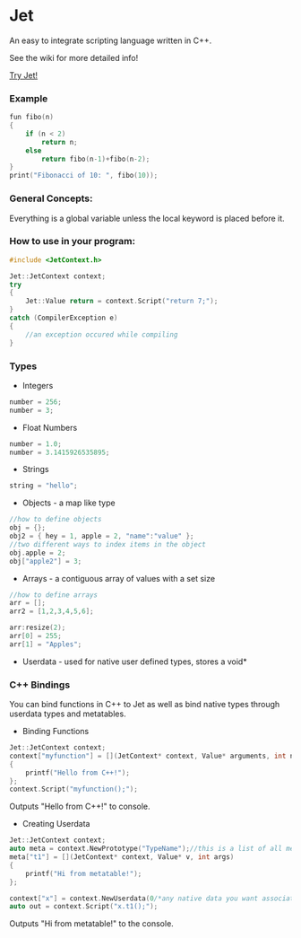  Jet
==========

An easy to integrate scripting language written in C++.

See the wiki for more detailed info!

[Try Jet!](https://dl.dropboxusercontent.com/u/31914262/jet_testbox/jet_test.html)

### Example
```cpp
fun fibo(n)
{
	if (n < 2)
		return n;
	else
		return fibo(n-1)+fibo(n-2);
}
print("Fibonacci of 10: ", fibo(10));
```

### General Concepts:

Everything is a global variable unless the local keyword is placed before it.

### How to use in your program:
```cpp
#include <JetContext.h>

Jet::JetContext context;
try
{
	Jet::Value return = context.Script("return 7;");
}
catch (CompilerException e)
{
	//an exception occured while compiling
}
```

### Types
- Integers
```cpp
number = 256;
number = 3;
```
- Float Numbers
```cpp
number = 1.0;
number = 3.1415926535895;
```
- Strings
```cpp
string = "hello";
```
- Objects - a map like type
```cpp
//how to define objects
obj = {};
obj2 = { hey = 1, apple = 2, "name":"value" };
//two different ways to index items in the object
obj.apple = 2;
obj["apple2"] = 3;
```
- Arrays - a contiguous array of values with a set size
```cpp
//how to define arrays
arr = [];
arr2 = [1,2,3,4,5,6];

arr:resize(2);
arr[0] = 255;
arr[1] = "Apples";
```
- Userdata - used for native user defined types, stores a void*

### C++ Bindings
You can bind functions in C++ to Jet as well as bind native types through  userdata types and metatables.

- Binding Functions
```cpp
Jet::JetContext context;
context["myfunction"] = [](JetContext* context, Value* arguments, int numarguments)
{
	printf("Hello from C++!");
};
context.Script("myfunction();");
```
Outputs "Hello from C++!" to console.


- Creating Userdata
```cpp
Jet::JetContext context;
auto meta = context.NewPrototype("TypeName");//this is a list of all meta-methods you want to add
meta["t1"] = [](JetContext* context, Value* v, int args)
{
	printf("Hi from metatable!");
};

context["x"] = context.NewUserdata(0/*any native data you want associated*/, meta);
auto out = context.Script("x.t1();");
```
Outputs "Hi from metatable!" to the console.